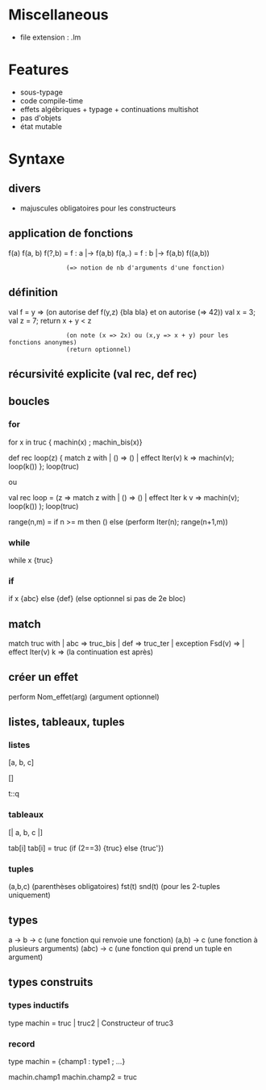 # Miscellaneous

- file extension : .lm

# Features

- sous-typage 
- code compile-time
- effets algébriques + typage + continuations multishot
- pas d'objets
- état mutable

# Syntaxe

## divers

- majuscules obligatoires pour les constructeurs

## application de fonctions
f(a)
f(a, b)
f(?,b) = f : a |-> f(a,b)
f(a,.) = f : b |-> f(a,b)
f((a,b))

					(=> notion de nb d'arguments d'une fonction)

## définition

val f = y =>				(on autorise def f(y,z) {bla bla} et on autorise (=> 42))
  val x = 3;
  val z = 7;
  return x + y < z

					(on note (x => 2x) ou (x,y => x + y) pour les fonctions anonymes)
					(return optionnel)

## récursivité explicite (val rec, def rec)

## boucles
### for

for x in truc { machin(x) ; machin_bis(x)}

def rec loop(z) { match z with
  | () => ()
  | effect Iter(v) k => machin(v); loop(k())
};
loop(truc)

ou

val rec loop = (z => match z with
  | () => ()
  | effect Iter k v => machin(v); loop(k())
);
loop(truc)

range(n,m) = if n >= m then () else (perform Iter(n); range(n+1,m))

### while

while x {truc}

### if

if x {abc} else {def} 			(else optionnel si pas de 2e bloc)


## match

match truc with
| abc => truc_bis
| def => truc_ter
| exception Fsd(v) =>
| effect Iter(v) k => 			(la continuation est après)


## créer un effet

perform Nom_effet(arg)			(argument optionnel)


## listes, tableaux, tuples

### listes

[a, b, c]

[]

t::q

### tableaux

[| a, b, c |]

tab[i]
tab[i] = truc				(if (2==3) {truc} else {truc'})

### tuples

(a,b,c)					(parenthèses obligatoires)
fst(t)
snd(t)
					(pour les 2-tuples uniquement)

## types

a -> b -> c				(une fonction qui renvoie une fonction)
(a,b) -> c				(une fonction à plusieurs arguments)
(a*b*c) -> c				(une fonction qui prend un tuple en argument)

## types construits 

### types inductifs

type machin = truc | truc2 | Constructeur of truc3

### record

type machin = {champ1 : type1 ; ...}

machin.champ1
machin.champ2 = truc


